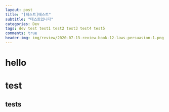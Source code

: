 ```yaml
---  
layout: post
title: "[테스트]테스트"  
subtitle: "테스트입니다"  
categories: Dev
tags: dev test test1 test2 test3 test4 test5
comments: true  
header-img: img/review/2020-07-13-review-book-12-laws-persuasion-1.png
---
```


# hello
# test
## tests